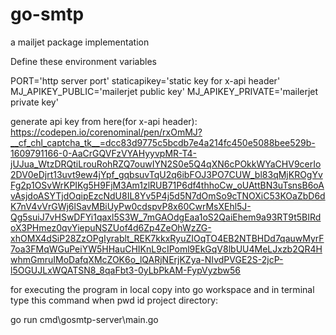 # go-smtp
a mailjet package implementation

Define these environment variables

PORT='http server port'
staticapikey='static key for x-api header'
MJ_APIKEY_PUBLIC='mailerjet public key'
MJ_APIKEY_PRIVATE='mailerjet private key'

generate api key from here(for x-api header):
https://codepen.io/corenominal/pen/rxOmMJ?__cf_chl_captcha_tk__=dcc83d9775c5bcdb7e4a214fc450e5088bee529b-1609791166-0-AaCrGQVFzVYAHyyvpMR-T4-jUJua_WtzDRQtiLrouRohRZQ7ouwIYN2S0e5Q4qXN6cPOkkWYaCHV9cerIo2DV0eDjrt13uvt9ew4jYpf_gqbsuvTqU2q6ibFOJ3PO7CUW_bl83qMjKROgYvFg2p1OSvWrKPIKg5H9FjM3Am1zlRUB71P6df4thhoCw_oUAttBN3uTsnsB6oAvAsjdoASYTjdOqipEzcNdU8IL8Yv5P4j5d5N7dOmSo9cTNOXiC53KOaZbD6dK7nV4vVrGWj6lSavMBiUyPw0cdspvP8x60CwrMsXEhl5J-Qg5suiJ7vHSwDFYi1qaxl5S3W_7mGAOdgEaa1oS2QaiEhem9a93RT9t5BIRdoX3PHmez0qvYiepuNSZUof4d6Zp4ZeOhWzZG-xhOMX4dSiP28ZzOPgIyrablt_REK7kkxRyuZIOqTO4EB2NTBHDd7qauwMyrF7oa3FMqWGuPeiYW5HHauCHIKnL9cIPoml9EkGqV8lbUU4MeLJxzb2QR4HwhmGmruIMoDafqXMcZOK6o_lQARjNErjKZya-NIvdPVGE2S-2jcP-l5OGUJLxWQATSN8_8qaFbt3-0yLbPkAM-FypVyzbw56

for executing the program in local copy into go workspace and in terminal type this command when pwd id project directory:

go run cmd\gosmtp-server\main.go